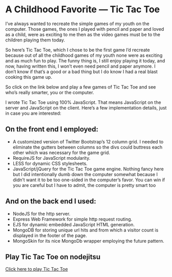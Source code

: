 A Childhood Favorite — Tic Tac Toe
==================================
I’ve always wanted to recreate the simple games of my youth on the computer. Those games, the ones I played with pencil and paper and loved as a child, were as exciting to me then as the video games must be to the children playing them today.

So here’s Tic Tac Toe, which I chose to be the first game I’d recreate because out of all the childhood games of my youth none were as exciting and as much fun to play. The funny thing is, I still enjoy playing it today, and now, having written this, I won’t even need pencil and paper anymore. I don’t know if that’s a good or a bad thing but I do know I had a real blast cooking this game up.

So click on the link below and play a few games of Tic Tac Toe and see who’s really smarter, you or the computer.

I wrote Tic Tac Toe using 100% JavaScript. That means JavaScript on the server and JavaScript on the client. Here’s a few implementation details, just in case you are interested:

On the front end I employed:
----------------------------
* A customized version of Twitter Bootstrap’s 12 column grid. I needed to eliminate the gutters between columns so the divs could buttress each other which was necessary for the game grid.
* RequireJS for JavaScript modularity.
* LESS for dynamic CSS stylesheets.
* JavaScript/jQuery for the Tic Tac Toe game engine. Nothing fancy here but I did intentionally dumb down the computer somewhat because I didn’t want it to be too one-sided in the computer’s favor. You can win if you are careful but I have to admit, the computer is pretty smart too

And on the back end I used:
---------------------------
* NodeJS for the http server.
* Express Web Framework for simple http request routing.
* EJS for dynamic embedded JavaScript HTML generation.
* MongoDB for storing unique url hits and from which a visitor count is displayed in the footer of the page.
* MongoSkin for its nice MongoDb wrapper employing the future pattern.

Play Tic Tac Toe on nodejitsu
-----------------------------
[Click here to play Tic Tac Toe](http://jefftschwartz.tictactoe.jit.su "click here to play Tic Tac Toe on nodejitsu")
